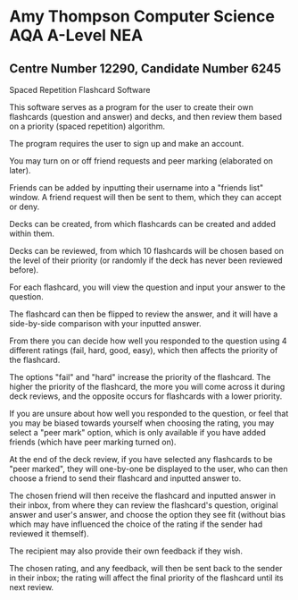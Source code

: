 # Amy Thompson Computer Science AQA A-Level NEA

## Centre Number 12290, Candidate Number 6245

Spaced Repetition Flashcard Software

This software serves as a program for the user to create their own flashcards (question and answer) and decks, and then review them based on a priority (spaced repetition) algorithm.

The program requires the user to sign up and make an account.

You may turn on or off friend requests and peer marking (elaborated on later). 

Friends can be added by inputting their username into a "friends list" window. A friend request will then be sent to them, which they can accept or deny. 

Decks can be created, from which flashcards can be created and added within them.

Decks can be reviewed, from which 10 flashcards will be chosen based on the level of their priority (or randomly if the deck has never been reviewed before).

For each flashcard, you will view the question and input your answer to the question.

The flashcard can then be flipped to review the answer, and it will have a side-by-side comparison with your inputted answer.

From there you can decide how well you responded to the question using 4 different ratings (fail, hard, good, easy), which then affects the priority of the flashcard.

The options "fail" and "hard" increase the priority of the flashcard. The higher the priority of the flashcard, the more you will come across it during deck reviews, and the opposite occurs for flashcards with a lower priority. 

If you are unsure about how well you responded to the question, or feel that you may be biased towards yourself when choosing the rating, you may select a "peer mark" option, which is only available if you have added friends (which have peer marking turned on).

At the end of the deck review, if you have selected any flashcards to be "peer marked", they will one-by-one be displayed to the user, who can then choose a friend to send their flashcard and inputted answer to. 

The chosen friend will then receive the flashcard and inputted answer in their inbox, from where they can review the flashcard's question, original answer and user's answer, and choose the option they see fit (without bias which may have influenced the choice of the rating if the sender had reviewed it themself).

The recipient may also provide their own feedback if they wish.

The chosen rating, and any feedback, will then be sent back to the sender in their inbox; the rating will affect the final priority of the flashcard until its next review. 
